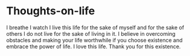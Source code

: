 # Thoughts-on-life
I breathe
I watch
I live this life 
for the sake of myself
and for the sake of others
I do not live for the sake of living in it.
I believe in overcoming obstacles and making your life worthwhile if you choose existence and embrace the power of life.
I love this life. Thank you for this existence.
